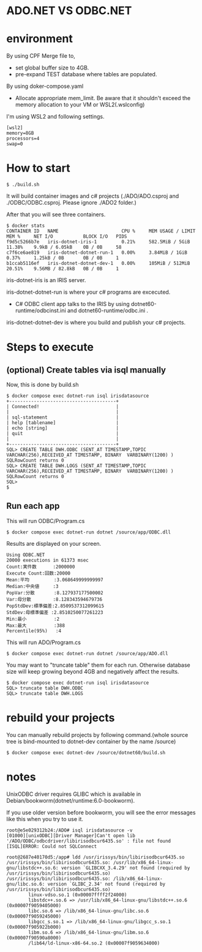 # ADO.NET VS ODBC.NET

# environment

By using CPF Merge file to,

- set global buffer size to 4GB.
- pre-expand TEST database where tables are populated.

By using doker-compose.yaml 

- Allocate appropriate mem_limit.
Be aware that it shouldn't exceed the memory allocation to your VM or WSL2(.wslconfig)

I'm using WSL2 and following settings. 
```
[wsl2]
memory=8GB
processors=4
swap=0
```

# How to start

```
$ ./build.sh
```
It will build container images and c# projects (./ADO/ADO.csproj and ./ODBC/ODBC.csproj.  Please ignore ./ADO2 folder.)

After that you will see three containers.
```
$ docker stats
CONTAINER ID   NAME                       CPU %     MEM USAGE / LIMIT   MEM %     NET I/O           BLOCK I/O   PIDS
f9d5c5266b7e   iris-dotnet-iris-1         0.21%     582.5MiB / 5GiB     11.38%    9.9kB / 6.05kB    0B / 0B     58
c7f6ce6ae819   iris-dotnet-dotnet-run-1   0.00%     3.84MiB / 1GiB      0.37%     1.25kB / 0B       0B / 0B     1
b1ccab5116ef   iris-dotnet-dotnet-dev-1   0.00%     105MiB / 512MiB     20.51%    9.56MB / 82.8kB   0B / 0B     1
```

iris-dotnet-iris is an IRIS server.

iris-dotnet-dotnet-run is where your c# programs are excecuted.  

- C# ODBC client app talks to the IRIS by using dotnet60-runtime/odbcinst.ini and dotnet60-runtime/odbc.ini .

iris-dotnet-dotnet-dev is where you build and publish your c# projects.

# Steps to execute
## (optional) Create tables via isql manually

Now, this is done by build.sh

```
$ docker compose exec dotnet-run isql irisdatasource
+---------------------------------------+
| Connected!                            |
|                                       |
| sql-statement                         |
| help [tablename]                      |
| echo [string]                         |
| quit                                  |
|                                       |
+---------------------------------------+
SQL> CREATE TABLE DWH.ODBC (SENT_AT TIMESTAMP,TOPIC VARCHAR(256),RECEIVED_AT TIMESTAMP, BINARY  VARBINARY(1200) )
SQLRowCount returns 0
SQL> CREATE TABLE DWH.LOGS (SENT_AT TIMESTAMP,TOPIC VARCHAR(256),RECEIVED_AT TIMESTAMP, BINARY  VARBINARY(1200) )
SQLRowCount returns 0
SQL>
$
```

## Run each app

This will run ODBC/Program.cs
```
$ docker compose exec dotnet-run dotnet /source/app/ODBC.dll
```
Results are displayed on your screen.
```
Using ODBC.NET
20000 executions in 61373 msec
Count:実件数      :2000000
Execute Count:回数:20000
Mean:平均         :3.068649999999997
Median:中央値     :3
PopVar:分散       :8.127937177500002
Var:母分散        :8.128343594679736
PopStdDev:標準偏差:2.8509537312099615
StdDev:母標準偏差 :2.8510250077261223
Min:最小          :2
Max:最大          :388
Percentile(95%)   :4
```

This will run ADO/Program.cs
```
$ docker compose exec dotnet-run dotnet /source/app/ADO.dll
```

You may want to "truncate table" them for each run. Otherwise database size will keep growing beyond 4GB and negatively affect the results.

```
$ docker compose exec dotnet-run isql irisdatasource
SQL> truncate table DWH.ODBC
SQL> truncate table DWH.LOGS
```

# rebuild your projects

You can manually rebuild projects by following command.(whole source tree is bind-mounted to dotnet-dev container by the name /source)

```
$ docker compose exec dotnet-dev /source/dotnet60/build.sh
```

# notes

UnixODBC driver requires GLIBC which is available in Debian/bookworm(dotnet/runtime:6.0-bookworm).

If you use older version before bookworm, you will see the error messages like this when you try to use it.

```
root@e5e029312b24:/ADO# isql irisdatasource -v
[01000][unixODBC][Driver Manager]Can't open lib '/ADO/ODBC/odbcdriver/libirisodbcur6435.so' : file not found
[ISQL]ERROR: Could not SQLConnect
```

```
root@2687e40170d5:/app# ldd /usr/irissys/bin/libirisodbcur6435.so
/usr/irissys/bin/libirisodbcur6435.so: /usr/lib/x86_64-linux-gnu/libstdc++.so.6: version `GLIBCXX_3.4.29' not found (required by /usr/irissys/bin/libirisodbcur6435.so)
/usr/irissys/bin/libirisodbcur6435.so: /lib/x86_64-linux-gnu/libc.so.6: version `GLIBC_2.34' not found (required by /usr/irissys/bin/libirisodbcur6435.so)
        linux-vdso.so.1 (0x00007ffff2f24000)
        libstdc++.so.6 => /usr/lib/x86_64-linux-gnu/libstdc++.so.6 (0x00007f9059405000)
        libc.so.6 => /lib/x86_64-linux-gnu/libc.so.6 (0x00007f9059245000)
        libgcc_s.so.1 => /lib/x86_64-linux-gnu/libgcc_s.so.1 (0x00007f905922b000)
        libm.so.6 => /lib/x86_64-linux-gnu/libm.so.6 (0x00007f90590a8000)
        /lib64/ld-linux-x86-64.so.2 (0x00007f9059634000)

```